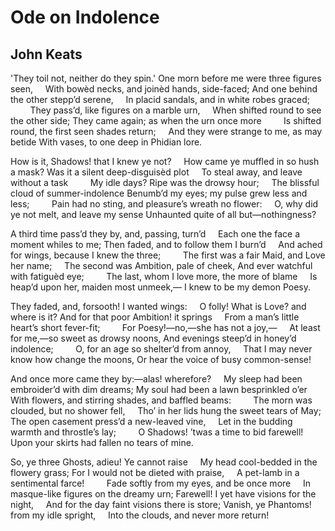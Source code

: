 # Ode on Indolence
## John Keats
'They toil not, neither do they spin.'
One morn before me were three figures seen,
    With bowèd necks, and joinèd hands, side-faced;
And one behind the other stepp’d serene,
    In placid sandals, and in white robes graced;
        They pass’d, like figures on a marble urn,
    When shifted round to see the other side;
They came again; as when the urn once more
        Is shifted round, the first seen shades return;
    And they were strange to me, as may betide
With vases, to one deep in Phidian lore.

How is it, Shadows! that I knew ye not?
    How came ye muffled in so hush a mask?
Was it a silent deep-disguisèd plot
    To steal away, and leave without a task
        My idle days? Ripe was the drowsy hour;
    The blissful cloud of summer-indolence
Benumb’d my eyes; my pulse grew less and less;
        Pain had no sting, and pleasure’s wreath no flower:
    O, why did ye not melt, and leave my sense
Unhaunted quite of all but—nothingness?

A third time pass’d they by, and, passing, turn’d
    Each one the face a moment whiles to me;
Then faded, and to follow them I burn’d
    And ached for wings, because I knew the three;
        The first was a fair Maid, and Love her name;
    The second was Ambition, pale of cheek,
And ever watchful with fatiguèd eye;
        The last, whom I love more, the more of blame
    Is heap’d upon her, maiden most unmeek,—
I knew to be my demon Poesy.

They faded, and, forsooth! I wanted wings:
    O folly! What is Love? and where is it?
And for that poor Ambition! it springs
    From a man’s little heart’s short fever-fit;
        For Poesy!—no,—she has not a joy,—
    At least for me,—so sweet as drowsy noons,
And evenings steep’d in honey’d indolence;
        O, for an age so shelter’d from annoy,
    That I may never know how change the moons,
Or hear the voice of busy common-sense!

And once more came they by:—alas! wherefore?
    My sleep had been embroider’d with dim dreams;
My soul had been a lawn besprinkled o’er
    With flowers, and stirring shades, and baffled beams:
        The morn was clouded, but no shower fell,
    Tho’ in her lids hung the sweet tears of May;
The open casement press’d a new-leaved vine,
    Let in the budding warmth and throstle’s lay;
        O Shadows! ’twas a time to bid farewell!
Upon your skirts had fallen no tears of mine.

So, ye three Ghosts, adieu! Ye cannot raise
    My head cool-bedded in the flowery grass;
For I would not be dieted with praise,
    A pet-lamb in a sentimental farce!
        Fade softly from my eyes, and be once more
    In masque-like figures on the dreamy urn;
Farewell! I yet have visions for the night,
    And for the day faint visions there is store;
Vanish, ye Phantoms! from my idle spright,
    Into the clouds, and never more return!